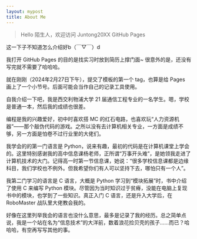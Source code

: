 ```yaml
---
layout: mypost
title: About Me
---
```


> Hello 陌生人，欢迎访问 Juntong20XX GitHub Pages

这一下子不知道怎么介绍好b（￣▽￣）d　

我打开 GitHub Pages 的目的是找实习时放到简历上撑门面~ 很意外的是，还没有写完就不需要了哈哈哈。

就在刚刚（2024年2月27日下午），提交了模板的第一个 tag，也算是给 Pages 画上了一个小节号。后面可能会当作自己的记录工具使用。

自我介绍一下吧，我是西交利物浦大学 21 届通信工程专业的一名学生。嗯，学校是普通一本，然后我的成绩也很差。

编程是我的兴趣爱好，初中时喜欢搭 MC 的红石电路，也喜欢玩“人力资源机器”——那个敲伪代码的游戏。之所以没有去计算机相关专业，一方面是成绩不够，另一方面是怕卷不过行业里的大佬们。

我学会的的第一门语言是 Python，说来有趣，最初的代码是在计算机课堂上学会的。这里特别感谢我的高中信息课杨老师，正所谓“万事开头难”，是她领我走进了计算机技术的大门。记得高一时第一节信息课，她说：“很多学校信息课都是边缘科目，我们学校也不例外。但我希望你们有人可以坚持下去，哪怕只有一个人”。

我第二门学习的语言是 C 语言，大概是 Python 学习到“模块拓展”时，书中介绍了使用 C 来编写 Python 模块。尽管因为当时知识过于贫瘠，没能在电脑上复现书中的模块，也学到了一些知识。真正入门 C 语言，还是升入大学后，在 RoboMaster 战队里大佬教会我的。

好像在这里列举我会的语言也没什么意思，最多是记录了我的经历。总之简单点说，我是一个站在名为“信息技术”的大洋前，数着浪花捡贝壳的孩子……而已？哈哈哈，有空再写写其他的事。
